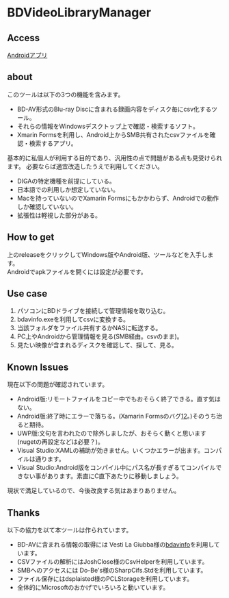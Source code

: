 # BDVideoLibraryManager
## Access
[Androidアプリ](https://play.google.com/store/apps/details?id=com.github.kurema.BDVideoLibraryManager)
## about
このツールは以下の3つの機能を含みます。
* BD-AV形式のBlu-ray Discに含まれる録画内容をディスク毎にcsv化するツール。
* それらの情報をWindowsデスクトップ上で確認・検索するソフト。
* Xmarin Formsを利用し、Android上からSMB共有されたcsvファイルを確認・検索するアプリ。

基本的に私個人が利用する目的であり、汎用性の点で問題がある点も見受けられます。
必要ならば適宜改造したうえで利用してください。
* DIGAの特定機種を前提にしている。
* 日本語での利用しか想定していない。
* Macを持っていないのでXamarin Formsにもかかわらず、Androidでの動作しか確認していない。
* 拡張性は軽視した部分がある。

## How to get
上のreleaseをクリックしてWindows版やAndroid版、ツールなどを入手します。  
Androidでapkファイルを開くには設定が必要です。

## Use case
1. パソコンにBDドライブを接続して管理情報を取り込む。
2. bdavinfo.exeを利用してcsvに変換する。
3. 当該フォルダをファイル共有するかNASに転送する。
4. PC上やAndroidから管理情報を見る(SMB経由。csvのまま)。
5. 見たい映像が含まれるディスクを確認して、探して、見る。

## Known Issues
現在以下の問題が確認されています。
* Android版:リモートファイルをコピー中でもおそらく終了できる。直す気はない。
* Android版:終了時にエラーで落ちる。(Xamarin Formsのバグ[1](https://forums.xamarin.com/discussion/81793/back-button-from-causes-crash-on-android-when-page-is-masterdetail)[2](https://bugzilla.xamarin.com/show_bug.cgi?id=46494)。)そのうち治ると期待。
* UWP版:文句を言われたので除外しましたが、おそらく動くと思います(nugetの再設定などは必要？)。
* Visual Studio:XAMLの補助が効きません。いくつかエラーが出ます。コンパイルは通ります。
* Visual Studio:Android版をコンパイル中にパス名が長すぎるてコンパイルできない事があります。素直にC直下あたりに移動しましょう。

現状で満足しているので、今後改良する気はあまりありません。

## Thanks
以下の協力を以て本ツールは作られています。
* BD-AVに含まれる情報の取得には Vesti La Giubba様の[bdavinfo](http://saysaysay.net/bdavtool/bdavinfo)を利用しています。
* CSVファイルの解析にはJoshClose様のCsvHelperを利用しています。
* SMBへのアクセスには Do-Be's様のSharpCifs.Stdを利用しています。
* ファイル保存にはdsplaisted様のPCLStorageを利用しています。
* 全体的にMicrosoftのおかげでいろいろと動いています。
